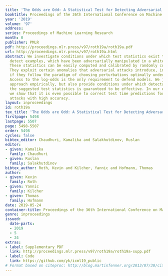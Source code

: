 ```yaml
---
title: 'The Odds are Odd: A Statistical Test for Detecting Adversarial Examples'
booktitle: Proceedings of the 36th International Conference on Machine Learning
year: '2019'
volume: '97'
address: 
series: Proceedings of Machine Learning Research
month: 0
publisher: PMLR
pdf: http://proceedings.mlr.press/v97/roth19a/roth19a.pdf
url: http://proceedings.mlr.press/v97/roth19a.html
abstract: We investigate conditions under which test statistics exist that can reliably
  detect examples, which have been adversarially manipulated in a white-box attack.
  These statistics can be easily computed and calibrated by randomly corrupting inputs.
  They exploit certain anomalies that adversarial attacks introduce, in particular
  if they follow the paradigm of choosing perturbations optimally under p-norm constraints.
  Access to the log-odds is the only requirement to defend models. We justify our
  approach empirically, but also provide conditions under which detectability via
  the suggested test statistics is guaranteed to be effective. In our experiments,
  we show that it is even possible to correct test time predictions for adversarial
  attacks with high accuracy.
layout: inproceedings
id: roth19a
tex_title: 'The Odds are Odd: A Statistical Test for Detecting Adversarial Examples'
firstpage: 5498
lastpage: 5507
page: 5498-5507
order: 5498
cycles: false
bibtex_editor: Chaudhuri, Kamalika and Salakhutdinov, Ruslan
editor:
- given: Kamalika
  family: Chaudhuri
- given: Ruslan
  family: Salakhutdinov
bibtex_author: Roth, Kevin and Kilcher, Yannic and Hofmann, Thomas
author:
- given: Kevin
  family: Roth
- given: Yannic
  family: Kilcher
- given: Thomas
  family: Hofmann
date: 2019-05-24
container-title: Proceedings of the 36th International Conference on Machine Learning
genre: inproceedings
issued:
  date-parts:
  - 2019
  - 5
  - 24
extras:
- label: Supplementary PDF
  link: http://proceedings.mlr.press/v97/roth19a/roth19a-supp.pdf
- label: Code
  link: https://github.com/yk/icml19_public
# Format based on citeproc: http://blog.martinfenner.org/2013/07/30/citeproc-yaml-for-bibliographies/
---
```

